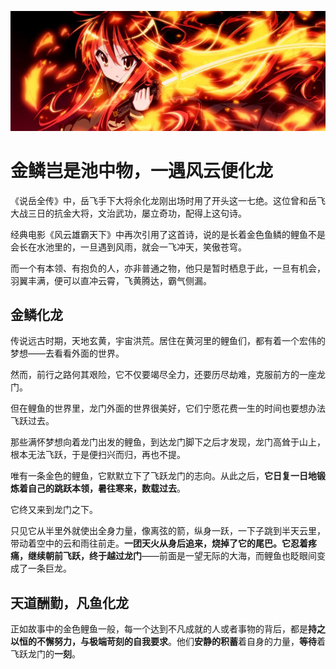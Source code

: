 [![header](../../../assets/header32.jpg)](https://yuenshome.github.io)

# 金鳞岂是池中物，一遇风云便化龙

《说岳全传》中，岳飞手下大将余化龙刚出场时用了开头这一七绝。这位曾和岳飞大战三日的抗金大将，文治武功，屡立奇功，配得上这句诗。

经典电影《风云雄霸天下》中再次引用了这首诗，说的是长着金色鱼鳞的鲤鱼不是会长在水池里的，一旦遇到风雨，就会一飞冲天，笑傲苍穹。

而一个有本领、有抱负的人，亦非普通之物，他只是暂时栖息于此，一旦有机会，羽翼丰满，便可以直冲云霄，飞黄腾达，霸气侧漏。

## 金鳞化龙

传说远古时期，天地玄黄，宇宙洪荒。居住在黄河里的鲤鱼们，都有着一个宏伟的梦想——去看看外面的世界。

然而，前行之路何其艰险，它不仅要竭尽全力，还要历尽劫难，克服前方的一座龙门。

但在鲤鱼的世界里，龙门外面的世界很美好，它们宁愿花费一生的时间也要想办法飞跃过去。

那些满怀梦想向着龙门出发的鲤鱼，到达龙门脚下之后才发现，龙门高耸于山上，根本无法飞跃，于是便扫兴而归，再也不提。

唯有一条金色的鲤鱼，它默默立下了飞跃龙门的志向。从此之后，**它日复一日地锻炼着自己的跳跃本领，暑往寒来，数载过去**。

它终又来到龙门之下。

只见它从半里外就使出全身力量，像离弦的箭，纵身一跃，一下子跳到半天云里，带动着空中的云和雨往前走。**一团天火从身后追来，烧掉了它的尾巴。它忍着疼痛，继续朝前飞跃，终于越过龙门**——前面是一望无际的大海，而鲤鱼也眨眼间变成了一条巨龙。

## 天道酬勤，凡鱼化龙

正如故事中的金色鲤鱼一般，每一个达到不凡成就的人或者事物的背后，都是**持之以恒的不懈努力，与极端苛刻的自我要求**。他们**安静的积蓄**着自身的力量，**等待**着飞跃龙门的**一刻**。
